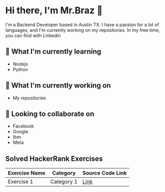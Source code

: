 # Hi there, I'm Mr.Braz 👋

I'm a Backend Developer based in Austin TX. I have a passion for a lot of languages, and I'm currently working on my repositories. In my free time, you can find with Linkedin

## 🌱 What I'm currently learning
- Nodejs
- Python

## 💼 What I'm currently working on
- My repositories

## 🤝 Looking to collaborate on
- Facebook
- Google
- Ibm
- Meta

## Solved HackerRank Exercises

| Exercise Name   | Category   | Source Code Link      |
| --------------- | ---------- | ---------------------|
| Exercise 1      | Category 1 | [Link](code-link-1)   |



